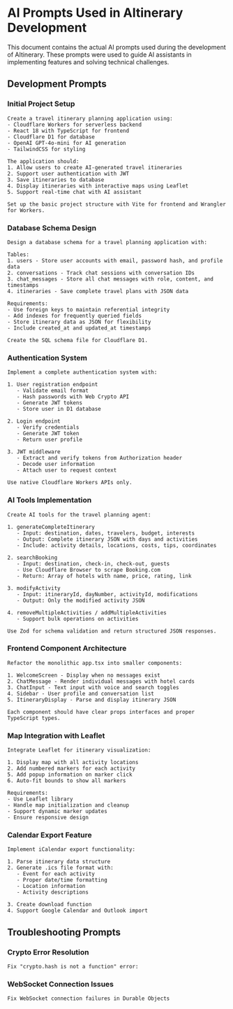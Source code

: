 # AI Prompts Used in AItinerary Development

This document contains the actual AI prompts used during the development of AItinerary. These prompts were used to guide AI assistants in implementing features and solving technical challenges.

## Development Prompts

### Initial Project Setup

```
Create a travel itinerary planning application using:
- Cloudflare Workers for serverless backend
- React 18 with TypeScript for frontend
- Cloudflare D1 for database
- OpenAI GPT-4o-mini for AI generation
- TailwindCSS for styling

The application should:
1. Allow users to create AI-generated travel itineraries
2. Support user authentication with JWT
3. Save itineraries to database
4. Display itineraries with interactive maps using Leaflet
5. Support real-time chat with AI assistant

Set up the basic project structure with Vite for frontend and Wrangler for Workers.
```

### Database Schema Design

```
Design a database schema for a travel planning application with:

Tables:
1. users - Store user accounts with email, password hash, and profile data
2. conversations - Track chat sessions with conversation IDs
3. chat_messages - Store all chat messages with role, content, and timestamps
4. itineraries - Save complete travel plans with JSON data

Requirements:
- Use foreign keys to maintain referential integrity
- Add indexes for frequently queried fields
- Store itinerary data as JSON for flexibility
- Include created_at and updated_at timestamps

Create the SQL schema file for Cloudflare D1.
```

### Authentication System

```
Implement a complete authentication system with:

1. User registration endpoint
   - Validate email format
   - Hash passwords with Web Crypto API
   - Generate JWT tokens
   - Store user in D1 database

2. Login endpoint
   - Verify credentials
   - Generate JWT token
   - Return user profile

3. JWT middleware
   - Extract and verify tokens from Authorization header
   - Decode user information
   - Attach user to request context

Use native Cloudflare Workers APIs only.
```

### AI Tools Implementation

```
Create AI tools for the travel planning agent:

1. generateCompleteItinerary
   - Input: destination, dates, travelers, budget, interests
   - Output: Complete itinerary JSON with days and activities
   - Include: activity details, locations, costs, tips, coordinates

2. searchBooking
   - Input: destination, check-in, check-out, guests
   - Use Cloudflare Browser to scrape Booking.com
   - Return: Array of hotels with name, price, rating, link

3. modifyActivity
   - Input: itineraryId, dayNumber, activityId, modifications
   - Output: Only the modified activity JSON

4. removeMultipleActivities / addMultipleActivities
   - Support bulk operations on activities

Use Zod for schema validation and return structured JSON responses.
```

### Frontend Component Architecture

```
Refactor the monolithic app.tsx into smaller components:

1. WelcomeScreen - Display when no messages exist
2. ChatMessage - Render individual messages with hotel cards
3. ChatInput - Text input with voice and search toggles
4. Sidebar - User profile and conversation list
5. ItineraryDisplay - Parse and display itinerary JSON

Each component should have clear props interfaces and proper TypeScript types.
```

### Map Integration with Leaflet

```
Integrate Leaflet for itinerary visualization:

1. Display map with all activity locations
2. Add numbered markers for each activity
5. Add popup information on marker click
6. Auto-fit bounds to show all markers

Requirements:
- Use Leaflet library
- Handle map initialization and cleanup
- Support dynamic marker updates
- Ensure responsive design
```

### Calendar Export Feature

```
Implement iCalendar export functionality:

1. Parse itinerary data structure
2. Generate .ics file format with:
   - Event for each activity
   - Proper date/time formatting
   - Location information
   - Activity descriptions

3. Create download function
4. Support Google Calendar and Outlook import
```




## Troubleshooting Prompts

### Crypto Error Resolution

```
Fix "crypto.hash is not a function" error:

```

### WebSocket Connection Issues

```
Fix WebSocket connection failures in Durable Objects
```


